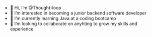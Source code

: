- 👋 Hi, I’m @Thought-loop
- 👀 I’m interested in becoming a junior backend software developer
- 🌱 I’m currently learning Java at a coding bootcamp
- 💞️ I’m looking to collaborate on anyhting to grow my skills and experience

<!---
Thought-loop/Thought-loop is a ✨ special ✨ repository because its `README.md` (this file) appears on your GitHub profile.
You can click the Preview link to take a look at your changes.
--->
